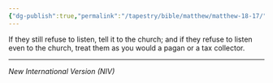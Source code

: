 ```yaml
---
{"dg-publish":true,"permalink":"/tapestry/bible/matthew/matthew-18-17/","title":"Matthew 18:17","tags":["bible-verse","bible-verse"],"dgHomeLink":true,"dgShowLocalGraph":true,"dgEnableSearch":true}
---
```


If they still refuse to listen, tell it to the church; and if they refuse to listen even to the church, treat them as you would a pagan or a tax collector.

---
*New International Version (NIV)*